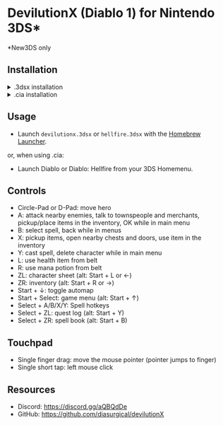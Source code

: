# DevilutionX (Diablo 1) for Nintendo 3DS*
*New3DS only

## Installation

<details><summary>.3dsx installation</summary>

#### Install DevilutionX: Diablo
1. Download [devilutionx.3dsx](https://github.com/MrHuu/devilutionX-3ds/releases/latest/download/devilutionx.3dsx).
2. Put `devilutionx.3dsx` into `sd:/3ds/devilutionx/`.
3. Copy `diabdat.mpq` from your Diablo CD (or GoG install folder) to `sd:/3ds/devilutionx/`.

#### Install DevilutionX: Diablo - Hellfire
1. Download [hellfire.3dsx](https://github.com/MrHuu/devilutionX-3ds/releases/latest/download/hellfire.3dsx).
2. Put `hellfire.3dsx` into `sd:/3ds/devilutionx/`.
3. Copy `diabdat.mpq` from your Diablo CD (or GoG install folder) to `sd:/3ds/devilutionx/`.
4. Copy `hellfire.mpq` `hfmonk.mpq` `hfmusic.mpq` and `hfvoice.mpq` from your Hellfire CD (or GoG install folder) to `sd:/3ds/devilutionx/`.

*Note:* When both `devilutionx.3dsx` and `hellfire.3dsx` are copied to `sd:/3ds/devilutionx/`,
	an .xml shortcut must be used to launch Hellfire.
	For now, use either `devilutionx.3dsx` or `hellfire.3dsx`.
	
</details>
<details><summary>.cia installation</summary>

### Install DevilutionX: Diablo
1. Download [devilutionx.cia](https://github.com/MrHuu/devilutionX-3ds/releases/latest/download/devilutionx.cia).
2. Put `devilutionx.cia` on your SD card and install with a title manager, e.g. [FBI](https://github.com/Steveice10/FBI).
	`devilutionx.cia` can be removed after being installed.
3. Copy `diabdat.mpq` from your Diablo CD (or GoG install folder) to `sd:/3ds/devilutionx/`.

### Install DevilutionX: Diablo - Hellfire
1. Download [hellfire.cia](https://github.com/MrHuu/devilutionX-3ds/releases/latest/download/hellfire.cia).
2. Put `hellfire.cia` on your SD card and install with a title manager, e.g. [FBI](https://github.com/Steveice10/FBI).
	`hellfire.cia` can be removed after being installed.
3. Copy `diabdat.mpq` from your Diablo CD (or GoG install folder) to `sd:/3ds/devilutionx/`.
4. Copy `hellfire.mpq` `hfmonk.mpq` `hfmusic.mpq` and `hfvoice.mpq` from your Hellfire CD (or GoG install folder) to `sd:/3ds/devilutionx/`.
</details>

## Usage

- Launch `devilutionx.3dsx` or `hellfire.3dsx` with the [Homebrew Launcher](https://github.com/fincs/new-hbmenu).

or, when using .cia:

- Launch Diablo or Diablo: Hellfire from your 3DS Homemenu.

## Controls

- Circle-Pad or D-Pad: move hero
- A: attack nearby enemies, talk to townspeople and merchants, pickup/place items in the inventory, OK while in main menu
- B: select spell, back while in menus
- X: pickup items, open nearby chests and doors, use item in the inventory
- Y: cast spell, delete character while in main menu
- L: use health item from belt
- R: use mana potion from belt
- ZL: character sheet (alt: Start + L or ←)
- ZR: inventory (alt: Start + R or →)
- Start + ↓: toggle automap
- Start + Select: game menu (alt: Start + ↑)
- Select + A/B/X/Y: Spell hotkeys
- Select + ZL: quest log (alt: Start + Y)
- Select + ZR: spell book (alt: Start + B)

## Touchpad

- Single finger drag: move the mouse pointer (pointer jumps to finger)
- Single short tap: left mouse click

## Resources

* Discord: https://discord.gg/aQBQdDe
* GitHub: https://github.com/diasurgical/devilutionX
